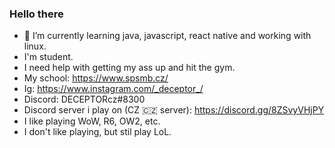 ### Hello there
- 🌱 I’m currently learning java, javascript, react native and working with linux.
- I'm student.
- I need help with getting my ass up and hit the gym.
- My school: https://www.spsmb.cz/
- Ig: https://www.instagram.com/_deceptor_/
- Discord: DECEPTORcz#8300
- Discord server i play on (CZ 🇨🇿 server): https://discord.gg/8ZSvyVHjPY
- I like playing WoW, R6, OW2, etc.
- I don't like playing, but stil play LoL.
